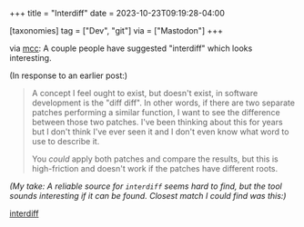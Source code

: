 +++
title = "Interdiff"
date = 2023-10-23T09:19:28-04:00

[taxonomies]
tag = ["Dev", "git"]
via = ["Mastodon"]
+++

via [mcc](https://mastodon.social/@mcc/111279908727641486): A couple people have suggested "interdiff" which looks interesting.

<!-- more -->

(In response to an earlier post:)

> A concept I feel ought to exist, but doesn't exist, in software development is the "diff diff". In other words, if there are two separate patches performing a similar function, I want to see the difference between those two patches. I've been thinking about this for years but I don't think I've ever seen it and I don't even know what word to use to describe it.
>
> You *could* apply both patches and compare the results, but this is high-friction and doesn't work if the patches have different roots.

_(My take: A reliable source for `interdiff` seems hard to find, but the tool sounds interesting if it can be found. Closest match I could find was this:)_

[interdiff](https://linux.die.net/man/1/interdiff)
